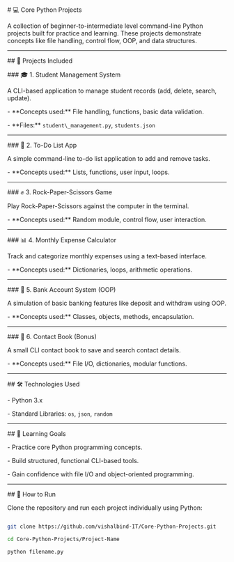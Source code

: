 \# 💻 Core Python Projects



A collection of beginner-to-intermediate level command-line Python projects built for practice and learning. These projects demonstrate concepts like file handling, control flow, OOP, and data structures.



---



\## 📂 Projects Included



\### 🎓 1. Student Management System

A CLI-based application to manage student records (add, delete, search, update).

\- \*\*Concepts used:\*\* File handling, functions, basic data validation.

\- \*\*Files:\*\* `student\_management.py`, `students.json`



---



\### 📝 2. To-Do List App

A simple command-line to-do list application to add and remove tasks.

\- \*\*Concepts used:\*\* Lists, functions, user input, loops.



---



\### ✊ 3. Rock-Paper-Scissors Game

Play Rock-Paper-Scissors against the computer in the terminal.

\- \*\*Concepts used:\*\* Random module, control flow, user interaction.



---



\### 📊 4. Monthly Expense Calculator

Track and categorize monthly expenses using a text-based interface.

\- \*\*Concepts used:\*\* Dictionaries, loops, arithmetic operations.



---



\### 🏦 5. Bank Account System (OOP)

A simulation of basic banking features like deposit and withdraw using OOP.

\- \*\*Concepts used:\*\* Classes, objects, methods, encapsulation.



---



\### 📒 6. Contact Book (Bonus)

A small CLI contact book to save and search contact details.

\- \*\*Concepts used:\*\* File I/O, dictionaries, modular functions.



---



\## 🛠️ Technologies Used

\- Python 3.x

\- Standard Libraries: `os`, `json`, `random`



---



\## 🧠 Learning Goals

\- Practice core Python programming concepts.

\- Build structured, functional CLI-based tools.

\- Gain confidence with file I/O and object-oriented programming.



---



\## 🚀 How to Run

Clone the repository and run each project individually using Python:

```bash

git clone https://github.com/vishalbind-IT/Core-Python-Projects.git

cd Core-Python-Projects/Project-Name

python filename.py



